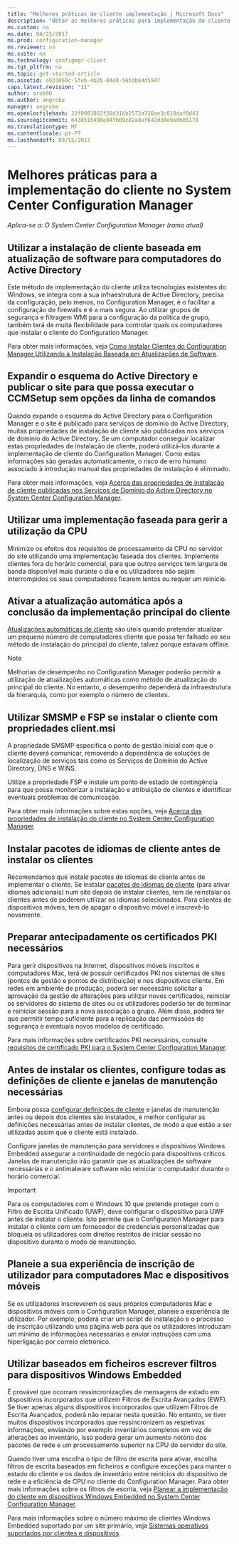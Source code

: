 ```yaml
---
title: "Melhores práticas de cliente implementação | Microsoft Docs"
description: "Obter as melhores práticas para implementação do cliente no System Center Configuration Manager."
ms.custom: na
ms.date: 04/23/2017
ms.prod: configuration-manager
ms.reviewer: na
ms.suite: na
ms.technology: configmgr-client
ms.tgt_pltfrm: na
ms.topic: get-started-article
ms.assetid: a933d69c-5feb-4b2b-84e8-56b3b64d5947
caps.latest.revision: "11"
author: arob98
ms.author: angrobe
manager: angrobe
ms.openlocfilehash: 22f0981022f50d316b2572a720ae3c818daf0d43
ms.sourcegitcommit: b438515490e04fb09c82a8af642d38e9a0605178
ms.translationtype: MT
ms.contentlocale: pt-PT
ms.lasthandoff: 09/15/2017
---
```

# <a name="best-practices-for-client-deployment-in-system-center-configuration-manager"></a>Melhores práticas para a implementação do cliente no System Center Configuration Manager

*Aplica-se a: O System Center Configuration Manager (ramo atual)*


## <a name="use-software-update-based-client-installation-for-active-directory-computers"></a>Utilizar a instalação de cliente baseada em atualização de software para computadores do Active Directory  
 Este método de implementação do cliente utiliza tecnologias existentes do Windows, se integra com a sua infraestrutura de Active Directory, precisa da configuração, pelo menos, no Configuration Manager, é o facilitar a configuração de firewalls e é a mais segura. Ao utilizar grupos de segurança e filtragem WMI para a configuração da política de grupo, também terá de muita flexibilidade para controlar quais os computadores que instalar o cliente do Configuration Manager.  

 Para obter mais informações, veja [Como Instalar Clientes do Configuration Manager Utilizando a Instalação Baseada em Atualizações de Software](../../../../core/clients/deploy/deploy-clients-to-windows-computers.md#BKMK_ClientSUP).  

## <a name="extend-the-active-directory-schema-and-publish-the-site-so-that-you-can-run-ccmsetup-without-command-line-options"></a>Expandir o esquema do Active Directory e publicar o site para que possa executar o CCMSetup sem opções da linha de comandos  
 Quando expande o esquema do Active Directory para o Configuration Manager e o site é publicado para serviços de domínio do Active Directory, muitas propriedades de instalação de cliente são publicadas nos serviços de domínio do Active Directory. Se um computador conseguir localizar estas propriedades de instalação de cliente, poderá utilizá-los durante a implementação de cliente do Configuration Manager. Como estas informações são geradas automaticamente, o risco de erro humano associado à introdução manual das propriedades de instalação é eliminado.  

 Para obter mais informações, veja [Acerca das propriedades de instalação de cliente publicadas nos Serviços de Domínio do Active Directory no System Center Configuration Manager](../../../../core/clients/deploy/about-client-installation-properties-published-to-active-directory-domain-services.md).  

## <a name="use-a-phased-rollout-to-manage-cpu-usage"></a>Utilizar uma implementação faseada para gerir a utilização da CPU  
 Minimize os efeitos dos requisitos de processamento da CPU no servidor do site utilizando uma implementação faseada dos clientes. Implemente clientes fora do horário comercial, para que outros serviços tem largura de banda disponível mais durante o dia e os utilizadores não sejam interrompidos os seus computadores ficarem lentos ou requer um reinício.  

## <a name="enable-automatic-upgrade-after-your-main-client-deployment-has-finished"></a>Ativar a atualização automática após a conclusão da implementação principal do cliente  
 [Atualizações automáticas de cliente](../../../../core/clients/manage/upgrade/upgrade-clients-for-windows-computers.md) são úteis quando pretender atualizar um pequeno número de computadores cliente que possa ter falhado ao seu método de instalação do principal do cliente, talvez porque estavam offline. 

> [!NOTE]  
>  Melhorias de desempenho no Configuration Manager poderão permitir a utilização de atualizações automáticas como método de atualização do principal do cliente. No entanto, o desempenho dependerá da infraestrutura da hierarquia, como por exemplo o número de clientes.  


## <a name="use-smsmp-and-fsp-if-you-install-the-client-with-clientmsi-properties"></a>Utilizar SMSMP e FSP se instalar o cliente com propriedades client.msi  
 A propriedade SMSMP especifica o ponto de gestão inicial com que o cliente deverá comunicar, removendo a dependência de soluções de localização de serviços tais como os Serviços de Domínio do Active Directory, DNS e WINS.  

 Utilize a propriedade FSP e instale um ponto de estado de contingência para que possa monitorizar a instalação e atribuição de clientes e identificar eventuais problemas de comunicação.  

 Para obter mais informações sobre estas opções, veja [Acerca das propriedades de instalação do cliente no System Center Configuration Manager](../../../../core/clients/deploy/about-client-installation-properties.md).  

## <a name="install-client-language-packs-before-you-install-the-clients"></a>Instalar pacotes de idiomas de cliente antes de instalar os clientes  
Recomendamos que instale pacotes de idiomas de cliente antes de implementar o cliente. Se instalar [pacotes de idiomas de cliente](../../../../core/servers/deploy/install/language-packs.md) (para ativar idiomas adicionais) num site depois de instalar clientes, tem de reinstalar os clientes antes de poderem utilizar os idiomas selecionados. Para clientes de dispositivos móveis, tem de apagar o dispositivo móvel e inscrevê-lo novamente.  

## <a name="prepare-required-pki-certificates-in-advance"></a>Preparar antecipadamente os certificados PKI necessários  
 Para gerir dispositivos na Internet, dispositivos móveis inscritos e computadores Mac, terá de possuir certificados PKI nos sistemas de sites (pontos de gestão e pontos de distribuição) e nos dispositivos cliente. Em redes em ambiente de produção, poderá ser necessário solicitar a aprovação da gestão de alterações para utilizar novos certificados, reiniciar os servidores do sistema de sites ou os utilizadores poderão ter de terminar e reiniciar sessão para a nova associação a grupo. Além disso, poderá ter que permitir tempo suficiente para a replicação das permissões de segurança e eventuais novos modelos de certificado.  

 Para mais informações sobre certificados PKI necessários, consulte [requisitos de certificado PKI para o System Center Configuration Manager](../../../../core/plan-design/network/pki-certificate-requirements.md).  

## <a name="before-you-install-clients-configure-any-required-client-settings-and-maintenance-windows"></a>Antes de instalar os clientes, configure todas as definições de cliente e janelas de manutenção necessárias  
 Embora possa [configurar definições de cliente](../../../../core/clients/deploy/configure-client-settings.md) e janelas de manutenção antes ou depois dos clientes são instalados, é melhor configurar as definições necessárias antes de instalar clientes, de modo a que estão a ser utilizadas assim que o cliente está instalado. 

 Configure janelas de manutenção para servidores e dispositivos Windows Embedded assegurar a continuidade de negócio para dispositivos críticos. Janelas de manutenção irão garantir que as atualizações de software necessárias e o antimalware software não reiniciar o computador durante o horário comercial.  

> [!IMPORTANT]  
>  Para os computadores com o Windows 10 que pretende proteger com o Filtro de Escrita Unificado (UWF), deve configurar o dispositivo para UWF antes de instalar o cliente. Isto permite que o Configuration Manager para instalar o cliente com um fornecedor de credenciais personalizadas que bloqueia os utilizadores com direitos restritos de iniciar sessão no dispositivo durante o modo de manutenção.  

## <a name="plan-your-user-enrollment-experience-for-mac-computers-and-mobile-devices"></a>Planeie a sua experiência de inscrição de utilizador para computadores Mac e dispositivos móveis   
 Se os utilizadores inscreverem os seus próprios computadores Mac e dispositivos móveis com o Configuration Manager, planeie a experiência de utilizador. Por exemplo, poderá criar um script de instalação e o processo de inscrição utilizando uma página web para que os utilizadores introduzam um mínimo de informações necessárias e enviar instruções com uma hiperligação por correio eletrónico.  

## <a name="use-file-based-write-filters-for-windows-embedded-devices"></a>Utilizar baseados em ficheiros escrever filtros para dispositivos Windows Embedded 
 É provável que ocorram ressincronizações de mensagens de estado em dispositivos incorporados que utilizem Filtros de Escrita Avançados (EWF). Se tiver apenas alguns dispositivos incorporados que utilizem Filtros de Escrita Avançados, poderá não reparar nesta questão. No entanto, se tiver muitos dispositivos incorporados que ressincronizem as respetivas informações, enviando por exemplo inventários completos em vez de alterações ao inventário, isso poderá gerar um aumento notório dos pacotes de rede e um processamento superior na CPU do servidor do site.  

 Quando tiver uma escolha o tipo de filtro de escrita para ativar, escolha filtros de escrita baseados em ficheiros e configure exceções para manter o estado do cliente e os dados de inventário entre reinícios do dispositivo de rede e a eficiência de CPU no cliente do Configuration Manager. Para obter mais informações sobre os filtros de escrita, veja   [Planear a implementação do cliente em dispositivos Windows Embedded no System Center Configuration Manager](../../../../core/clients/deploy/plan/planning-for-client-deployment-to-windows-embedded-devices.md).  

 Para mais informações sobre o número máximo de clientes Windows Embedded suportado por um site primário, veja [Sistemas operativos suportados por clientes e dispositivos](../../../../core/plan-design/configs/supported-operating-systems-for-clients-and-devices.md).  
